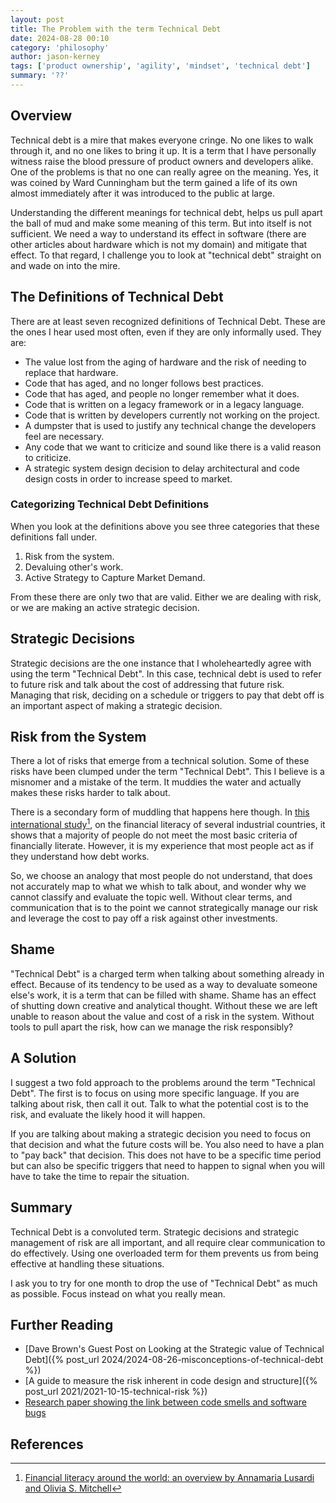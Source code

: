 ```yaml
---
layout: post
title: The Problem with the term Technical Debt
date: 2024-08-28 00:10
category: 'philosophy'
author: jason-kerney
tags: ['product ownership', 'agility', 'mindset', 'technical debt']
summary: '??'
---
```


## Overview ##

Technical debt is a mire that makes everyone cringe. No one likes to walk through it, and no one likes to bring it up. It is a term that I have personally witness raise the blood pressure of product owners and developers alike. One of the problems is that no one can really agree on the meaning. Yes, it was coined by Ward Cunningham but the term gained a life of its own almost immediately after it was introduced to the public at large.

Understanding the different meanings for technical debt, helps us pull apart the ball of mud and make some meaning of this term. But into itself is not sufficient. We need a way to understand its effect in software (there are other articles about hardware which is not my domain) and mitigate that effect. To that regard, I challenge you to look at "technical debt" straight on and wade on into the mire.

## The Definitions of Technical Debt ##

There are at least seven recognized definitions of Technical Debt. These are the ones I hear used most often, even if they are only informally used. They are:

* The value lost from the aging of hardware and the risk of needing to replace that hardware.
* Code that has aged, and no longer follows best practices.
* Code that has aged, and people no longer remember what it does.
* Code that is written on a legacy framework or in a legacy language.
* Code that is written by developers currently not working on the project.
* A dumpster that is used to justify any technical change the developers feel are necessary.
* Any code that we want to criticize and sound like there is a valid reason to criticize.
* A strategic system design decision to delay architectural and code design costs in order to increase speed to market.

### Categorizing Technical Debt Definitions ##

When you look at the definitions above you see three categories that these definitions fall under.

1. Risk from the system.
1. Devaluing other's work.
1. Active Strategy to Capture Market Demand.

From these there are only two that are valid. Either we are dealing with risk, or we are making an active strategic decision.

## Strategic Decisions ##

Strategic decisions are the one instance that I wholeheartedly agree with using the term "Technical Debt". In this case, technical debt is used to refer to future risk and talk about the cost of addressing that future risk. Managing that risk, deciding on a schedule or triggers to pay that debt off is an important aspect of making a strategic decision.

## Risk from the System ##

There a lot of risks that emerge from a technical solution. Some of these risks have been clumped under the term "Technical Debt". This I believe is a misnomer and a mistake of the term. It muddies the water and actually makes these risks harder to talk about.

There is a secondary form of muddling that happens here though. In [this international study](http://media.wix.com/ugd/a738b9_9a413bc46954faf89b8f7e10d9239340.pdf)[^1], on the financial literacy of several industrial countries, it shows that a majority of people do not meet the most basic criteria of financially literate. However, it is my experience that most people act as if they understand how debt works.

So, we choose an analogy that most people do not understand, that does not accurately map to what we whish to talk about, and wonder why we cannot classify and evaluate the topic well. Without clear terms, and communication that is to the point we cannot strategically manage our risk and leverage the cost to pay off a risk against other investments.

## Shame ##

"Technical Debt" is a charged term when talking about something already in effect. Because of its tendency to be used as a way to devaluate someone else's work, it is a term that can be filled with shame. Shame has an effect of shutting down creative and analytical thought. Without these we are left unable to reason about the value and cost of a risk in the system. Without tools to pull apart the risk, how can we manage the risk responsibly?

## A Solution ##

I suggest a two fold approach to the problems around the term "Technical Debt". The first is to focus on using more specific language. If you are talking about risk, then call it out. Talk to what the potential cost is to the risk, and evaluate the likely hood it will happen.

If you are talking about making a strategic decision you need to focus on that decision and what the future costs will be. You also need to have a plan to "pay back" that decision. This does not have to be a specific time period but can also be specific triggers that need to happen to signal when you will have to take the time to repair the situation.

## Summary ##

Technical Debt is a convoluted term. Strategic decisions and strategic management of risk are all important, and all require clear communication to do effectively. Using one overloaded term for them prevents us from being effective at handling these situations.

I ask you to try for one month to drop the use of "Technical Debt" as much as possible. Focus instead on what you really mean.

## Further Reading ##

* [Dave Brown's Guest Post on Looking at the Strategic value of Technical Debt]({% post_url 2024/2024-08-26-misconceptions-of-technical-debt %})
* [A guide to measure the risk inherent in code design and structure]({% post_url 2021/2021-10-15-technical-risk %})
* [Research paper showing the link between code smells and software bugs](https://www.mdpi.com/2078-2489/9/11/273)

## References ##

[^1]: [Financial literacy around the world: an overview by Annamaria Lusardi and Olivia S. Mitchell](http://media.wix.com/ugd/a738b9_9a413bc46954faf89b8f7e10d9239340.pdf)

